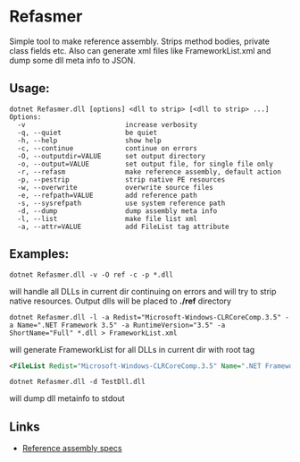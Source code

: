# Refasmer

Simple tool to make reference assembly. Strips method bodies, private class fields etc. Also can generate xml files like FrameworkList.xml and dump some dll meta info to JSON.

## Usage:
```
dotnet Refasmer.dll [options] <dll to strip> [<dll to strip> ...]
Options:
  -v                         increase verbosity
  -q, --quiet                be quiet
  -h, --help                 show help
  -c, --continue             continue on errors
  -O, --outputdir=VALUE      set output directory
  -o, --output=VALUE         set output file, for single file only
  -r, --refasm               make reference assembly, default action
  -p, --pestrip              strip native PE resources
  -w, --overwrite            overwrite source files
  -e, --refpath=VALUE        add reference path
  -s, --sysrefpath           use system reference path
  -d, --dump                 dump assembly meta info
  -l, --list                 make file list xml
  -a, --attr=VALUE           add FileList tag attribute
  ```

## Examples:

```dotnet Refasmer.dll -v -O ref -c -p *.dll```

will handle all DLLs in current dir continuing on errors and will try to strip native resources. Output dlls will be placed to **./ref** directory

```dotnet Refasmer.dll -l -a Redist="Microsoft-Windows-CLRCoreComp.3.5" -a Name=".NET Framework 3.5" -a RuntimeVersion="3.5" -a ShortName="Full" *.dll > FrameworkList.xml```

will generate FrameworkList for all DLLs in current dir with root tag

```xml
<FileList Redist="Microsoft-Windows-CLRCoreComp.3.5" Name=".NET Framework 3.5" RuntimeVersion="3.5" ShortName="Full">
```


```dotnet Refasmer.dll -d TestDll.dll```

will dump dll metainfo to stdout

## Links 

* [Reference assembly specs](https://docs.microsoft.com/en-us/dotnet/standard/assembly/reference-assemblies)

